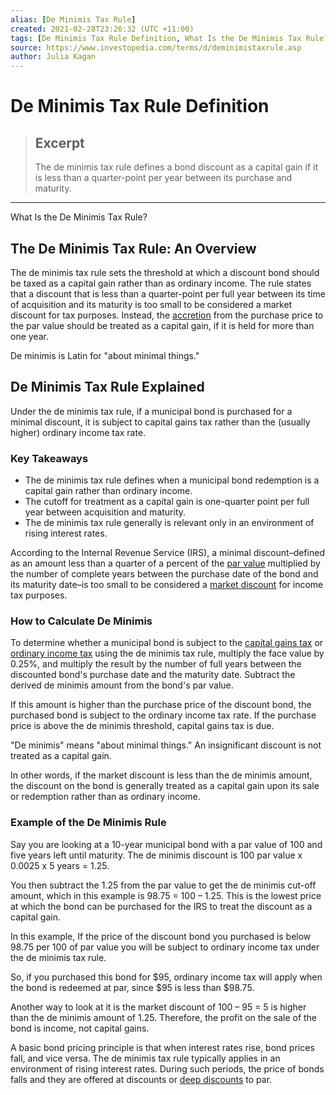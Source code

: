 ```yaml
---
alias: [De Minimis Tax Rule]
created: 2021-02-28T23:26:32 (UTC +11:00)
tags: [De Minimis Tax Rule Definition, What Is the De Minimis Tax Rule?]
source: https://www.investopedia.com/terms/d/deminimistaxrule.asp
author: Julia Kagan
---
```


# De Minimis Tax Rule Definition

> ## Excerpt
> The de minimis tax rule defines a bond discount as a capital gain if it is less than a quarter-point per year between its purchase and maturity.

---

What Is the De Minimis Tax Rule?
## The De Minimis Tax Rule: An Overview

The de minimis tax rule sets the threshold at which a discount bond should be taxed as a capital gain rather than as ordinary income. The rule states that a discount that is less than a quarter-point per full year between its time of acquisition and its maturity is too small to be considered a market discount for tax purposes. Instead, the [accretion](https://www.investopedia.com/terms/a/accretion-of-discount.asp) from the purchase price to the par value should be treated as a capital gain, if it is held for more than one year.

De minimis is Latin for "about minimal things."

## De Minimis Tax Rule Explained

Under the de minimis tax rule, if a municipal bond is purchased for a minimal discount, it is subject to capital gains tax rather than the (usually higher) ordinary income tax rate.

### Key Takeaways

-   The de minimis tax rule defines when a municipal bond redemption is a capital gain rather than ordinary income.
-   The cutoff for treatment as a capital gain is one-quarter point per full year between acquisition and maturity.
-   The de minimis tax rule generally is relevant only in an environment of rising interest rates.

According to the Internal Revenue Service (IRS), a minimal discount–defined as an amount less than a quarter of a percent of the [par value](https://www.investopedia.com/terms/p/parvalue.asp) multiplied by the number of complete years between the purchase date of the bond and its maturity date–is too small to be considered a [market discount](https://www.investopedia.com/terms/m/market-discount.asp) for income tax purposes.

### How to Calculate De Minimis

To determine whether a municipal bond is subject to the [capital gains tax](https://www.investopedia.com/terms/c/capital_gains_tax.asp) or [ordinary income tax](https://www.investopedia.com/terms/i/incometax.asp) using the de minimis tax rule, multiply the face value by 0.25%, and multiply the result by the number of full years between the discounted bond's purchase date and the maturity date. Subtract the derived de minimis amount from the bond's par value.

If this amount is higher than the purchase price of the discount bond, the purchased bond is subject to the ordinary income tax rate. If the purchase price is above the de minimis threshold, capital gains tax is due.

"De minimis" means "about minimal things." An insignificant discount is not treated as a capital gain.

In other words, if the market discount is less than the de minimis amount, the discount on the bond is generally treated as a capital gain upon its sale or redemption rather than as ordinary income.

### Example of the De Minimis Rule

Say you are looking at a 10-year municipal bond with a par value of 100 and five years left until maturity. The de minimis discount is 100 par value x 0.0025 x 5 years = 1.25.

You then subtract the 1.25 from the par value to get the de minimis cut-off amount, which in this example is 98.75 = 100 – 1.25. This is the lowest price at which the bond can be purchased for the IRS to treat the discount as a capital gain.

In this example, If the price of the discount bond you purchased is below 98.75 per 100 of par value you will be subject to ordinary income tax under the de minimis tax rule.

So, if you purchased this bond for $95, ordinary income tax will apply when the bond is redeemed at par, since $95 is less than $98.75.

Another way to look at it is the market discount of 100 – 95 = 5 is higher than the de minimis amount of 1.25. Therefore, the profit on the sale of the bond is income, not capital gains.

A basic bond pricing principle is that when interest rates rise, bond prices fall, and vice versa. The de minimis tax rule typically applies in an environment of rising interest rates. During such periods, the price of bonds falls and they are offered at discounts or [deep discounts](https://www.investopedia.com/terms/d/deepdiscountbond.asp) to par.
